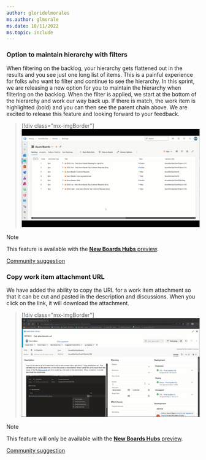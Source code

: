 ```yaml
---
author: gloridelmorales
ms.author: glmorale
ms.date: 10/11/2022
ms.topic: include
---
```


### Option to maintain hierarchy with filters

When filtering on the backlog, your hierarchy gets flattened out in the results and you see just one long list of items. This is a painful experience for folks who want to filter and continue to see the hierarchy. In this sprint, we are releasing a new option for you to maintain the hierarchy when filtering on the backlog. When the filter is applied, we start at the bottom of the hierarchy and work our way back up. If there is match, the work item is highlighted (bold) and you can then see the parent chain above. We are excited to release this feature and looking forward to your feedback.

> [!div class="mx-imgBorder"]
> ![Gif to demo keeping backlogs when filters are applied.](../../media/211-boards-01.gif "gif to demo keeping backlogs when filters are applied")

> [!NOTE]
> This feature is available with the [**New Boards Hubs** preview](https://devblogs.microsoft.com/devops/new-boards-hub-public-preview/).

[Community suggestion](https://developercommunity.visualstudio.com/t/boards-backlogs-please-keep-displaying-the-hierarc/366475)

### Copy work item attachment URL

We have added the ability to copy the URL for a work item attachment so that it can be cut and pasted in the description and discussions. When you click on the link, it will download the attachment.

> [!div class="mx-imgBorder"]
> ![Gif to demo copy work item attachment URL.](../../media/211-boards-02.gif "gif to demo copy work item attachment URL")

> [!NOTE]
> This feature will only be available with the [**New Boards Hubs** preview](https://devblogs.microsoft.com/devops/new-boards-hub-public-preview/).

[Community suggestion](https://developercommunity.visualstudio.com/t/Link-to-attachments-in-Discussion/527072)
